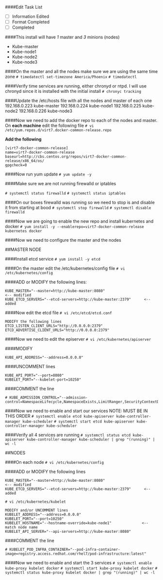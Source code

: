 ####Edit Task List

- [ ] Information Edited
- [ ] Format Completed
- [ ] Completed

####This install will have *1* master and *3* minions (nodes)
- Kube-master
- Kube-node1
- Kube-node2
- Kube-node3

####On the master and all the nodes make sure we are using the same time zone
`# timedatectl set-timezone America/Phoenix`
`# timedatectl`

####Verify time services are running, either chronyd or ntpd. I will use chronyd since it is installed with the initial install
`# chronyc tracking`

####Update the /etc/hosts file with all the nodes and master of each one
192.168.0.223   kube-master
192.168.0.224   kube-node1
192.168.0.225   kube-node2
192.168.0.226   kube-node3

####Now we need to add the docker repo to each of the nodes and master. On **each machine**  edit the following file
`# vi /etc/yum.repos.d/virt7.docker-common-release.repo`

**Add the following**
```
[virt7-docker-common-release]
name=virt7-docker-common-release
baseurl=http://cbs.centos.org/repos/virt7-docker-common-release/x86_64/os/
gpgcheck=0
```

####Now run yum update
`# yum update -y`

####Make sure we are not running firewalld or iptables

`# systemctl status firewalld`
`# systemctl status iptables`


####On our boxes firewalld was running so we need to stop is and disable it from starting at bood
`# systemctl stop firewalld`
`# systemctl disable firewalld`

####Now we are going to enable the new repo and install kubernetes and docker
`# yum install -y --enablerepo=virt7-docker-common-release kubernetes docker`


####Now we need to configure the master and the nodes


##MASTER NODE

####Install etcd service
`# yum install -y etcd`


####On the master edit the /etc/kubernetes/config file
`# vi /etc/kubernetes/config`

####ADD or MODIFY the following lines:
```
KUBE_MASTER="--master=http://kube-master:8080"                          <-- modified
KUBE_ETCD_SERVERS="--etcd-servers=http://kube-master:2379"      <-- added
```

####Now edit the etcd file
`# vi /etc/etcd/etcd.conf`
```
MODIFY the following lines
ETCD_LISTEN_CLIENT_URLS="http://0.0.0.0:2379"
ETCD_ADVERTISE_CLIENT_URLS="http://0.0.0.0:2379"
```
####Now we need to edit the episerver
`# vi /etc/kubernetes/apiserver`

####MODIFY
```
KUBE_API_ADDRESS="--address=0.0.0.0"
```

####UNCOMMENT lines
```
KUBE_API_PORT="--port=8080"
KUBELET_PORT="--kubelet-port=10250"
```
####COMMENT the line
```
# KUBE_ADMISSION_CONTROL="--admission-control=NamespaceLifecycle,NamespaceExists,LimitRanger,SecurityContextDeny,ServiceAccount,ResourceQuota"
```

####Now we need to enable and start our services NOTE: MUST BE IN THIS ORDER
`# systemctl enable etcd kube-apiserver kube-controller-manager kube-scheduler`
`# systemctl start etcd kube-apiserver kube-controller-manager kube-scheduler`

####Verify all 4 services are running
`# systemctl status etcd kube-apiserver kube-controller-manager kube-scheduler | grep "(running)" | wc -l`


##NODES

####On each node
`# vi /etc/kubernetes/config`

####ADD or MODIFY the following lines
```
KUBE_MASTER="--master=http://kube-master:8080"                            <-- modified
KUBE_ETCD_SERVERS="--etcd-servers=http://kube-master:2379"      <-- added
```

`# vi /etc/kubernetes/kubelet`
```
MODIFY and/or UNCOMMENT lines
KUBELET_ADDRESS="--address=0.0.0.0"
KUBELET_PORT="--port=10250"
KUBELET_HOSTNAME="--hostname-override=kube-node1"              <-- match node name
KUBELET_API_SERVER="--api-servers=http://kube-master:8080"
```
####COMMENT the line
```
# KUBELET_POD_INFRA_CONTAINER="--pod-infra-container-image=registry.access.redhat.com/rhel7/pod-infrastructure:latest"
```

####Now we need to enable and start the 3 services
`# systemctl enable kube-proxy kubelet docker`
`# systemctl start kube-proxy kubelet docker`
`# systemctl status kube-proxy kubelet docker | grep "(running)" | wc -l`














